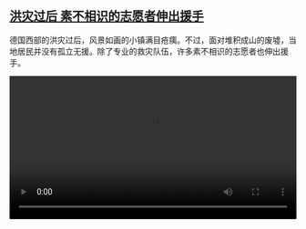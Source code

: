 <!--1627202827000-->
[洪灾过后 素不相识的志愿者伸出援手](https://www.dw.com/zh/%E6%B4%AA%E7%81%BE%E8%BF%87%E5%90%8E%20%E7%B4%A0%E4%B8%8D%E7%9B%B8%E8%AF%86%E7%9A%84%E5%BF%97%E6%84%BF%E8%80%85%E4%BC%B8%E5%87%BA%E6%8F%B4%E6%89%8B/a-58614239)
------

<p>德国西部的洪灾过后，风景如画的小镇满目疮痍。不过，面对堆积成山的废墟，当地居民并没有孤立无援。除了专业的救灾队伍，许多素不相识的志愿者也伸出援手。</small></p><video src="https://tvdownloaddw-a.akamaihd.net/Events/mp4/vdt_zh/2021/bchi210723_001_a2984solidaritaet_sd.mp4" controls style="width:100%"></video>
